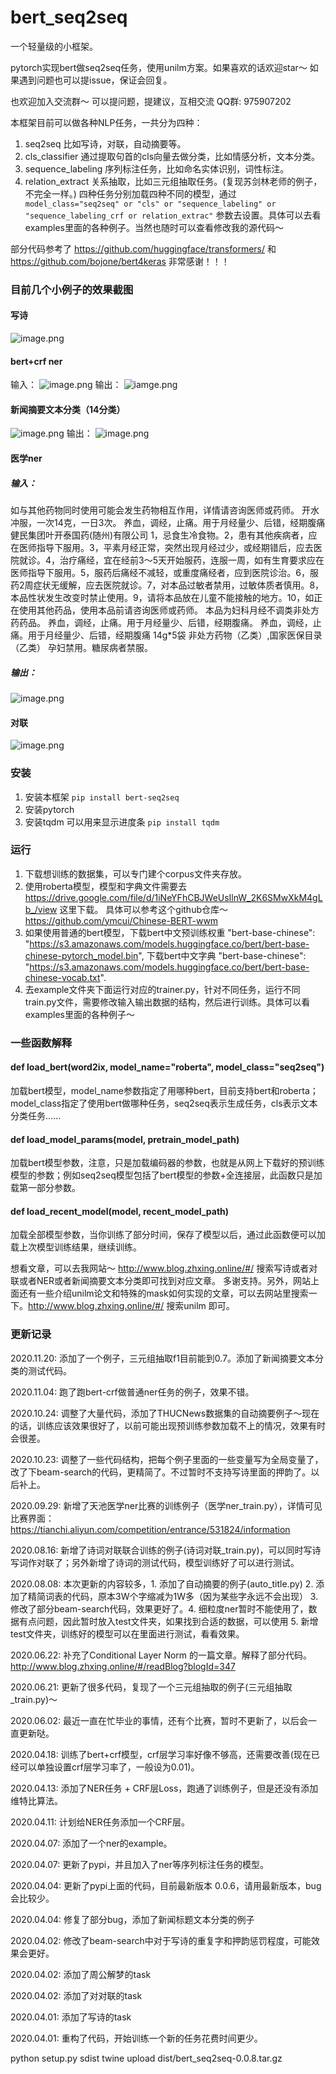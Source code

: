 # bert_seq2seq
一个轻量级的小框架。

pytorch实现bert做seq2seq任务，使用unilm方案。如果喜欢的话欢迎star～ 如果遇到问题也可以提issue，保证会回复。

也欢迎加入交流群～ 可以提问题，提建议，互相交流 QQ群: 975907202 

本框架目前可以做各种NLP任务，一共分为四种：
1. seq2seq 比如写诗，对联，自动摘要等。
2. cls_classifier 通过提取句首的cls向量去做分类，比如情感分析，文本分类。
3. sequence_labeling 序列标注任务，比如命名实体识别，词性标注。
4. relation_extract 关系抽取，比如三元组抽取任务。(复现苏剑林老师的例子，不完全一样。)
四种任务分别加载四种不同的模型，通过``` model_class="seq2seq" or "cls" or "sequence_labeling" or "sequence_labeling_crf or relation_extrac"``` 参数去设置。具体可以去看examples里面的各种例子。当然也随时可以查看修改我的源代码～

部分代码参考了 https://github.com/huggingface/transformers/ 和 https://github.com/bojone/bert4keras 
非常感谢！！！

### 目前几个小例子的效果截图
#### 写诗
![image.png](http://www.zhxing.online/image/acb592f918894ca6b62435d2464d3cb0.png)
#### bert+crf ner
输入：
![image.png](https://github.com/920232796/bert_seq2seq/blob/master/img/ner-input.png)
输出：
![iamge.png](https://github.com/920232796/bert_seq2seq/blob/master/img/ner-out.png)
#### 新闻摘要文本分类（14分类）
![image.png](http://www.zhxing.online/image/724f93b03c19404fba4f684eac4695bc.png)
输出：
![image.png](http://www.zhxing.online/image/4175b02f928f43fc84e9c866aba3ee2d.png)

#### 医学ner 
##### 输入： 
如与其他药物同时使用可能会发生药物相互作用，详情请咨询医师或药师。  开水冲服，一次14克，一日3次。  养血，调经，止痛。用于月经量少、后错，经期腹痛  健民集团叶开泰国药(随州)有限公司  1，忌食生冷食物。2，患有其他疾病者，应在医师指导下服用。3，平素月经正常，突然出现月经过少，或经期错后，应去医院就诊。4，治疗痛经，宜在经前3～5天开始服药，连服一周，如有生育要求应在医师指导下服用。5，服药后痛经不减轻，或重度痛经者，应到医院诊治。6，服药2周症状无缓解，应去医院就诊。7，对本品过敏者禁用，过敏体质者慎用。8，本品性状发生改变时禁止使用。9，请将本品放在儿童不能接触的地方。10，如正在使用其他药品，使用本品前请咨询医师或药师。  本品为妇科月经不调类非处方药药品。  养血，调经，止痛。用于月经量少、后错，经期腹痛。 养血，调经，止痛。用于月经量少、后错，经期腹痛 14g*5袋  非处方药物（乙类）,国家医保目录（乙类）  孕妇禁用。糖尿病者禁服。

##### 输出：
![image.png](https://github.com/920232796/bert_seq2seq/blob/master/img/ner.jpg)
#### 对联
![image.png](http://www.zhxing.online/image/42eec322d6cc419da0efdc45c02d9f25.png)

### 安装 
1. 安装本框架 ```pip install bert-seq2seq```
2. 安装pytorch 
3. 安装tqdm 可以用来显示进度条 ```pip install tqdm```
### 运行
1. 下载想训练的数据集，可以专门建个corpus文件夹存放。
2. 使用roberta模型，模型和字典文件需要去 https://drive.google.com/file/d/1iNeYFhCBJWeUsIlnW_2K6SMwXkM4gLb_/view 这里下载。 具体可以参考这个github仓库～ https://github.com/ymcui/Chinese-BERT-wwm
3. 如果使用普通的bert模型，下载bert中文预训练权重 "bert-base-chinese": "https://s3.amazonaws.com/models.huggingface.co/bert/bert-base-chinese-pytorch_model.bin", 下载bert中文字典 "bert-base-chinese": "https://s3.amazonaws.com/models.huggingface.co/bert/bert-base-chinese-vocab.txt".
4. 去example文件夹下面运行对应的trainer.py，针对不同任务，运行不同train.py文件，需要修改输入输出数据的结构，然后进行训练。具体可以看examples里面的各种例子～
### 一些函数解释
#### def load_bert(word2ix, model_name="roberta", model_class="seq2seq")
加载bert模型，model_name参数指定了用哪种bert，目前支持bert和roberta；model_class指定了使用bert做哪种任务，seq2seq表示生成任务，cls表示文本分类任务......
#### def load_model_params(model, pretrain_model_path)
加载bert模型参数，注意，只是加载编码器的参数，也就是从网上下载好的预训练模型的参数；例如seq2seq模型包括了bert模型的参数+全连接层，此函数只是加载第一部分参数。
#### def load_recent_model(model, recent_model_path)
加载全部模型参数，当你训练了部分时间，保存了模型以后，通过此函数便可以加载上次模型训练结果，继续训练。

想看文章，可以去我网站～ http://www.blog.zhxing.online/#/  搜索写诗或者对联或者NER或者新闻摘要文本分类即可找到对应文章。
多谢支持。另外，网站上面还有一些介绍unilm论文和特殊的mask如何实现的文章，可以去网站里搜索一下。http://www.blog.zhxing.online/#/  搜索unilm 即可。

### 更新记录
2020.11.20: 添加了一个例子，三元组抽取f1目前能到0.7。添加了新闻摘要文本分类的测试代码。

2020.11.04: 跑了跑bert-crf做普通ner任务的例子，效果不错。

2020.10.24: 调整了大量代码，添加了THUCNews数据集的自动摘要例子～现在的话，训练应该效果很好了，以前可能出现预训练参数加载不上的情况，效果有时会很差。

2020.10.23: 调整了一些代码结构，把每个例子里面的一些变量写为全局变量了，改了下beam-search的代码，更精简了。不过暂时不支持写诗里面的押韵了。以后补上。

2020.09.29: 新增了天池医学ner比赛的训练例子（医学ner_train.py），详情可见比赛界面：https://tianchi.aliyun.com/competition/entrance/531824/information

2020.08.16: 新增了诗词对联联合训练的例子(诗词对联_train.py)，可以同时写诗写词作对联了；另外新增了诗词的测试代码，模型训练好了可以进行测试。

2020.08.08: 本次更新的内容较多，1. 添加了自动摘要的例子(auto_title.py) 2. 添加了精简词表的代码，原本3W个字缩减为1W多（因为某些字永远不会出现） 3. 修改了部分beam-search代码，效果更好了。4. 细粒度ner暂时不能使用了，数据有点问题，因此暂时放入test文件夹，如果找到合适的数据，可以使用 5. 新增test文件夹，训练好的模型可以在里面进行测试，看看效果。

2020.06.22: 补充了Conditional Layer Norm 的一篇文章。解释了部分代码。http://www.blog.zhxing.online/#/readBlog?blogId=347

2020.06.21: 更新了很多代码，复现了一个三元组抽取的例子(三元组抽取_train.py)～

2020.06.02: 最近一直在忙毕业的事情，还有个比赛，暂时不更新了，以后会一直更新哒。

2020.04.18: 训练了bert+crf模型，crf层学习率好像不够高，还需要改善(现在已经可以单独设置crf层学习率了，一般设为0.01)。

2020.04.13: 添加了NER任务 + CRF层Loss，跑通了训练例子，但是还没有添加维特比算法。

2020.04.11: 计划给NER任务添加一个CRF层。

2020.04.07: 添加了一个ner的example。

2020.04.07: 更新了pypi，并且加入了ner等序列标注任务的模型。

2020.04.04: 更新了pypi上面的代码，目前最新版本 0.0.6，请用最新版本，bug会比较少。

2020.04.04: 修复了部分bug，添加了新闻标题文本分类的例子

2020.04.02: 修改了beam-search中对于写诗的重复字和押韵惩罚程度，可能效果会更好。

2020.04.02: 添加了周公解梦的task

2020.04.02: 添加了对对联的task

2020.04.01: 添加了写诗的task

2020.04.01: 重构了代码，开始训练一个新的任务花费时间更少。

python setup.py sdist
twine upload dist/bert_seq2seq-0.0.8.tar.gz
